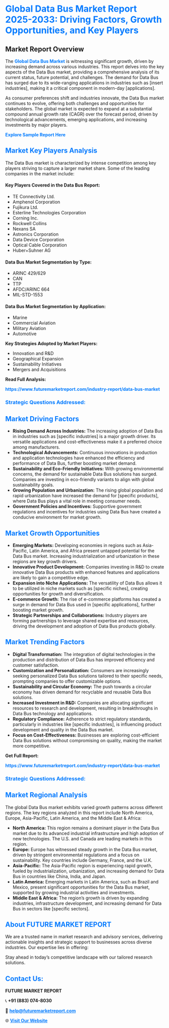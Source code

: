 <h1 style="color: #007BFF;">Global Data Bus Market Report 2025-2033: Driving Factors, Growth Opportunities, and Key Players</h1>

<section id="overview">
<h2>Market Report Overview</h2>
<p>The <a href="https://www.futuremarketreport.com/industry-report/data-bus-market" style="color: #007BFF; text-decoration: none;"><strong>Global Data Bus Market</strong></a> is witnessing significant growth, driven by increasing demand across various industries. This report delves into the key aspects of the Data Bus market, providing a comprehensive analysis of its current status, future potential, and challenges. The demand for Data Bus has surged due to its wide-ranging applications in industries such as [insert industries], making it a critical component in modern-day [applications].</p>
<p>As consumer preferences shift and industries innovate, the Data Bus market continues to evolve, offering both challenges and opportunities for stakeholders. The global market is expected to expand at a substantial compound annual growth rate (CAGR) over the forecast period, driven by technological advancements, emerging applications, and increasing investments by major players.</p>
</section>

<section id="overview">
<p><a href="https://www.futuremarketreport.com/request-sample/reportId=106728" style="color: #007BFF; text-decoration: none;"><strong>Explore Sample Report Here</strong></a></p>
</section>

<section id="key-players">
<h2 style="color: #007BFF;">Market Key Players Analysis</h2>
<p>The Data Bus market is characterized by intense competition among key players striving to capture a larger market share. Some of the leading companies in the market include:</p>
<h4>Key Players Covered in the Data Bus Report:</h4>
<ul><li>TE Connectivity Ltd.</li><li>Amphenol Corporation</li><li>Fujikura Ltd.</li><li>Esterline Technologies Corporation</li><li>Corning Inc.</li><li>Rockwell Collins</li><li>Nexans SA</li><li>Astronics Corporation</li><li>Data Device Corporation</li><li>Optical Cable Corporation</li><li>Huber+Suhner AG</li></ul>
<h4>Data Bus Market Segmentation by Type:</h4>
<ul><li>ARINC 429/629</li><li>CAN</li><li>TTP</li><li>AFDC/ARINC 664</li><li>MIL-STD-1553</li></ul>

<h4>Data Bus Market Segmentation by Application:</h4>
<ul><li>Marine</li><li>Commercial Aviation</li><li>Military Aviation</li><li>Automotive</li></ul>
<p><strong>Key Strategies Adopted by Market Players:</strong></p>
<ul>
<li>Innovation and R&D</li>
<li>Geographical Expansion</li>
<li>Sustainability Initiatives</li>
<li>Mergers and Acquisitions</li>
</ul>
</section>

<section>
<p><strong>Read Full Analysis: </strong></p><a href="https://www.futuremarketreport.com/industry-report/data-bus-market" style="color: #007BFF; text-decoration: none;"><strong>https://www.futuremarketreport.com/industry-report/data-bus-market</strong></a>
<h3 style="color: #007BFF;">Strategic Questions Addressed:</h3>
</section>

<section id="driving-factors">
<h2 style="color: #007BFF;">Market Driving Factors</h2>
<ul>
<li><strong>Rising Demand Across Industries:</strong> The increasing adoption of Data Bus in industries such as [specific industries] is a major growth driver. Its versatile applications and cost-effectiveness make it a preferred choice among manufacturers.</li>
<li><strong>Technological Advancements:</strong> Continuous innovations in production and application technologies have enhanced the efficiency and performance of Data Bus, further boosting market demand.</li>
<li><strong>Sustainability and Eco-Friendly Initiatives:</strong> With growing environmental concerns, the demand for sustainable Data Bus solutions has surged. Companies are investing in eco-friendly variants to align with global sustainability goals.</li>
<li><strong>Growing Population and Urbanization:</strong> The rising global population and rapid urbanization have increased the demand for [specific products], where Data Bus plays a vital role in meeting consumer needs.</li>
<li><strong>Government Policies and Incentives:</strong> Supportive government regulations and incentives for industries using Data Bus have created a conducive environment for market growth.</li>
</ul>
</section>

<section id="growth-opportunities">
<h2 style="color: #007BFF;">Market Growth Opportunities</h2>
<ul>
<li><strong>Emerging Markets:</strong> Developing economies in regions such as Asia-Pacific, Latin America, and Africa present untapped potential for the Data Bus market. Increasing industrialization and urbanization in these regions are key growth drivers.</li>
<li><strong>Innovative Product Development:</strong> Companies investing in R&D to create innovative Data Bus products with enhanced features and applications are likely to gain a competitive edge.</li>
<li><strong>Expansion into Niche Applications:</strong> The versatility of Data Bus allows it to be utilized in niche markets such as [specific niches], creating opportunities for growth and diversification.</li>
<li><strong>E-commerce Growth:</strong> The rise of e-commerce platforms has created a surge in demand for Data Bus used in [specific applications], further boosting market growth.</li>
<li><strong>Strategic Partnerships and Collaborations:</strong> Industry players are forming partnerships to leverage shared expertise and resources, driving the development and adoption of Data Bus products globally.</li>
</ul>
</section>

<section id="trending-factors">
<h2 style="color: #007BFF;">Market Trending Factors</h2>
<ul>
<li><strong>Digital Transformation:</strong> The integration of digital technologies in the production and distribution of Data Bus has improved efficiency and customer satisfaction.</li>
<li><strong>Customization and Personalization:</strong> Consumers are increasingly seeking personalized Data Bus solutions tailored to their specific needs, prompting companies to offer customizable options.</li>
<li><strong>Sustainability and Circular Economy:</strong> The push towards a circular economy has driven demand for recyclable and reusable Data Bus solutions.</li>
<li><strong>Increased Investment in R&D:</strong> Companies are allocating significant resources to research and development, resulting in breakthroughs in Data Bus technology and applications.</li>
<li><strong>Regulatory Compliance:</strong> Adherence to strict regulatory standards, particularly in industries like [specific industries], is influencing product development and quality in the Data Bus market.</li>
<li><strong>Focus on Cost-Effectiveness:</strong> Businesses are exploring cost-efficient Data Bus solutions without compromising on quality, making the market more competitive.</li>
</ul>
</section>

<section>
<p><strong>Get Full Report: </strong></p><a href="https://www.futuremarketreport.com/industry-report/data-bus-market" style="color: #007BFF; text-decoration: none;"><strong>https://www.futuremarketreport.com/industry-report/data-bus-market</strong></a>
<h3 style="color: #007BFF;">Strategic Questions Addressed:</h3>
</section>


<section id="regional-analysis">
<h2 style="color: #007BFF;">Market Regional Analysis</h2>
<p>The global Data Bus market exhibits varied growth patterns across different regions. The key regions analyzed in this report include North America, Europe, Asia-Pacific, Latin America, and the Middle East & Africa:</p>
<ul>
<li><strong>North America:</strong> This region remains a dominant player in the Data Bus market due to its advanced industrial infrastructure and high adoption of new technologies. The U.S. and Canada are leading markets in this region.</li>
<li><strong>Europe:</strong> Europe has witnessed steady growth in the Data Bus market, driven by stringent environmental regulations and a focus on sustainability. Key countries include Germany, France, and the U.K.</li>
<li><strong>Asia-Pacific:</strong> The Asia-Pacific region is experiencing rapid growth, fueled by industrialization, urbanization, and increasing demand for Data Bus in countries like China, India, and Japan.</li>
<li><strong>Latin America:</strong> Emerging markets in Latin America, such as Brazil and Mexico, present significant opportunities for the Data Bus market, supported by growing industrial activities and investments.</li>
<li><strong>Middle East & Africa:</strong> The region’s growth is driven by expanding industries, infrastructure development, and increasing demand for Data Bus in sectors like [specific sectors].</li>
</ul>
</section>

<footer>
<h2 style="color: #007BFF;">About FUTURE MARKET REPORT</h2>
<p>We are a trusted name in market research and advisory services, delivering actionable insights and strategic support to businesses across diverse industries. Our expertise lies in offering:</p>

<p>Stay ahead in today’s competitive landscape with our tailored research solutions.</p>

<h2 style="color: #007BFF;">Contact Us:</h2>
<p><strong>FUTURE MARKET REPORT</strong></p>
<p>📞 <strong>+91 (883) 074-8030</strong></p>
<p>📧 <strong><a href="mailto:help@futuremarketreport.com" style="color: #007BFF;">help@futuremarketreport.com</a></strong></p>
<p>🌐 <strong><a href="https://www.futuremarketreport.com/" style="color: #007BFF;">Visit Our Website</a></strong></p>
</footer>